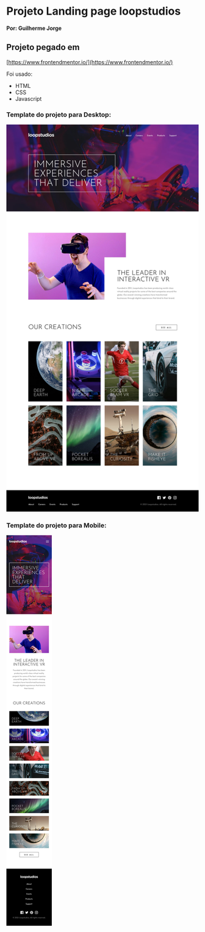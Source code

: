 # Projeto Landing page loopstudios
**Por: Guilherme Jorge**

## Projeto pegado em
[https://www.frontendmentor.io/](https://www.frontendmentor.io/)

Foi usado: 
* HTML
* CSS
* Javascript

### Template do projeto para Desktop:
![Desktop template](design/desktop-design.jpg)

### Template do projeto para Mobile:
![Mobile template](design/mobile-design.jpg)



